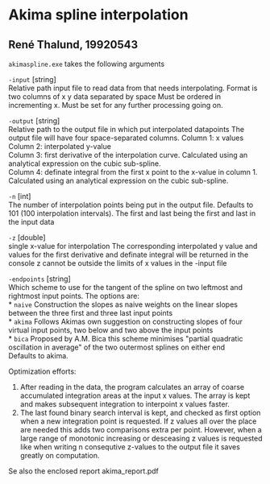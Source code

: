 Akima spline interpolation
==========================

René Thalund, 19920543
----------------------

`akimaspline.exe` takes the following arguments

`-input` [string]  
	Relative path input file to read data from that needs interpolating.
	Format is two columns of x y data separated by space
	Must be ordered in incrementing x.
	Must be set for any further processing going on.

`-output` [string]  
	Relative path to the output file in which put interpolated datapoints
	The output file will have four space-separated columns.
	Column 1: x values  
	Column 2: interpolated y-value  
	Column 3: first derivative of the interpolation curve. Calculated using an analytical expression on the cubic sub-spline.  
	Column 4: definate integral from the first x point to the x-value in column 1. Calculated using an analytical expression on the cubic sub-spline.  
	
`-n` [int]  
	The number of interpolation points being put in the output file. Defaults to 101
	(100 interpolation intervals). The first and last being the first and last in the input data

`-z` [double]  
	single x-value for interpolation
	The corresponding interpolated y value and 
	values for the first derivative and definate integral will be returned in the console
	z cannot be outside the limits of x values in the -input file
	
`-endpoints` [string]  
	Which scheme to use for the tangent of the spline on two leftmost and rightmost input points. The options are:  
	* `naive`	Construction the slopes as naive weights on the linear slopes between the three first and three last input points  
	* `akima`	Follows Akimas own suggestion on constructing slopes of four virtual input points, two below and two above the input points  
	* `bica`	Proposed by A.M. Bica this scheme minimises "partial quadratic oscillation in average" of the two outermost splines on either end  
	Defaults to akima.

Optimization efforts:  
1. After reading in the data, the program calculates an array of coarse
accumulated integration areas at the input x values.
The array is kept and makes subsequent integration to interpoint x values faster.
2. The last found binary search interval is kept, and checked as first option
when a new integration point is requested.
If z values all over the place are needed this adds two comparisons extra per point.
However, when a large range of monotonic increasing or desceasing z values is requested
like when writing n consequtive z-values to the output file it saves greatly on computation.

Se also the enclosed report akima_report.pdf
